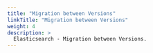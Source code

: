```yaml
---
title: "Migration between Versions"
linkTitle: "Migration between Versions"
weight: 4
description: >
  Elasticsearch - Migration between Versions.
---
```

